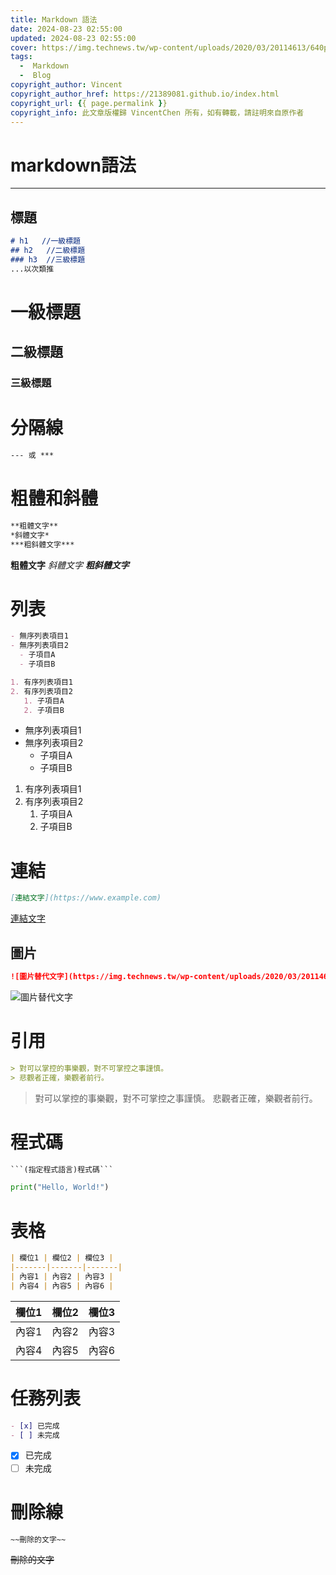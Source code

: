 ```yaml
---
title: Markdown 語法
date: 2024-08-23 02:55:00
updated: 2024-08-23 02:55:00
cover: https://img.technews.tw/wp-content/uploads/2020/03/20114613/640px-Markdown-mark.jpg
tags: 
  -  Markdown
  -  Blog
copyright_author: Vincent
copyright_author_href: https://21389081.github.io/index.html
copyright_url: {{ page.permalink }}
copyright_info: 此文章版權歸 VincentChen 所有，如有轉載，請註明來自原作者
---
```

# **markdown語法**
---

## 標題
```markdown
# h1   //一級標題
## h2   //二級標題
### h3  //三級標題
...以次類推
``` 
# 一級標題
## 二級標題
### 三級標題

# 分隔線
```markdown
--- 或 ***
```
# 粗體和斜體
```markdown
**粗體文字**
*斜體文字*
***粗斜體文字***
```
**粗體文字**
*斜體文字*
***粗斜體文字***

# 列表
```markdown
- 無序列表項目1
- 無序列表項目2
  - 子項目A
  - 子項目B

1. 有序列表項目1
2. 有序列表項目2
   1. 子項目A
   2. 子項目B
```
- 無序列表項目1
- 無序列表項目2
  - 子項目A
  - 子項目B

1. 有序列表項目1
2. 有序列表項目2
   1. 子項目A
   2. 子項目B

# 連結
```markdown
[連結文字](https://www.example.com)
```
[連結文字](https://www.example.com)

## 圖片
```markdown
![圖片替代文字](https://img.technews.tw/wp-content/uploads/2020/03/20114613/640px-Markdown-mark.jpg)
```
![圖片替代文字](https://img.technews.tw/wp-content/uploads/2020/03/20114613/640px-Markdown-mark.jpg)

# 引用
```markdown
> 對可以掌控的事樂觀，對不可掌控之事謹慎。
> 悲觀者正確，樂觀者前行。
```
> 對可以掌控的事樂觀，對不可掌控之事謹慎。
> 悲觀者正確，樂觀者前行。

# 程式碼
```markdown
```(指定程式語言)程式碼```
```
```python
print("Hello, World!")
```


# 表格
```markdown
| 欄位1 | 欄位2 | 欄位3 |
|-------|-------|-------|
| 內容1 | 內容2 | 內容3 |
| 內容4 | 內容5 | 內容6 |
```
| 欄位1 | 欄位2 | 欄位3 |
|-------|-------|-------|
| 內容1 | 內容2 | 內容3 |
| 內容4 | 內容5 | 內容6 |

# 任務列表
```markdown
- [x] 已完成
- [ ] 未完成
```
- [x] 已完成
- [ ] 未完成

# 刪除線
```markdown
~~刪除的文字~~
```
~~刪除的文字~~
